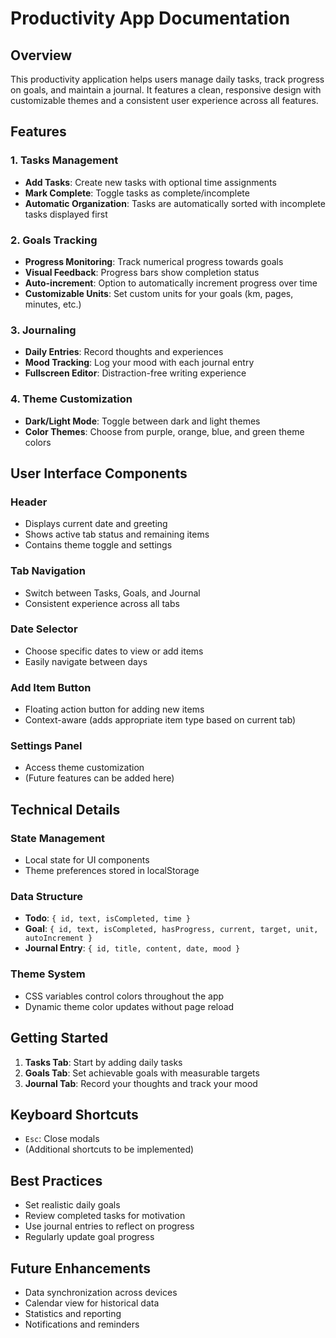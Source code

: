 
# Productivity App Documentation

## Overview
This productivity application helps users manage daily tasks, track progress on goals, and maintain a journal. It features a clean, responsive design with customizable themes and a consistent user experience across all features.

## Features

### 1. Tasks Management
- **Add Tasks**: Create new tasks with optional time assignments
- **Mark Complete**: Toggle tasks as complete/incomplete
- **Automatic Organization**: Tasks are automatically sorted with incomplete tasks displayed first

### 2. Goals Tracking
- **Progress Monitoring**: Track numerical progress towards goals
- **Visual Feedback**: Progress bars show completion status
- **Auto-increment**: Option to automatically increment progress over time
- **Customizable Units**: Set custom units for your goals (km, pages, minutes, etc.)

### 3. Journaling
- **Daily Entries**: Record thoughts and experiences
- **Mood Tracking**: Log your mood with each journal entry
- **Fullscreen Editor**: Distraction-free writing experience

### 4. Theme Customization
- **Dark/Light Mode**: Toggle between dark and light themes
- **Color Themes**: Choose from purple, orange, blue, and green theme colors

## User Interface Components

### Header
- Displays current date and greeting
- Shows active tab status and remaining items
- Contains theme toggle and settings

### Tab Navigation
- Switch between Tasks, Goals, and Journal
- Consistent experience across all tabs

### Date Selector
- Choose specific dates to view or add items
- Easily navigate between days

### Add Item Button
- Floating action button for adding new items
- Context-aware (adds appropriate item type based on current tab)

### Settings Panel
- Access theme customization
- (Future features can be added here)

## Technical Details

### State Management
- Local state for UI components
- Theme preferences stored in localStorage

### Data Structure
- **Todo**: `{ id, text, isCompleted, time }`
- **Goal**: `{ id, text, isCompleted, hasProgress, current, target, unit, autoIncrement }`
- **Journal Entry**: `{ id, title, content, date, mood }`

### Theme System
- CSS variables control colors throughout the app
- Dynamic theme color updates without page reload

## Getting Started

1. **Tasks Tab**: Start by adding daily tasks
2. **Goals Tab**: Set achievable goals with measurable targets
3. **Journal Tab**: Record your thoughts and track your mood

## Keyboard Shortcuts
- `Esc`: Close modals
- (Additional shortcuts to be implemented)

## Best Practices
- Set realistic daily goals
- Review completed tasks for motivation
- Use journal entries to reflect on progress
- Regularly update goal progress

## Future Enhancements
- Data synchronization across devices
- Calendar view for historical data
- Statistics and reporting
- Notifications and reminders
